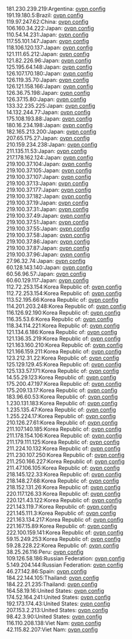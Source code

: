 181.230.239.219:Argentina: [ovpn config](vpn/181_230_239_219.ovpn)  
191.19.180.5:Brazil: [ovpn config](vpn/191_19_180_5.ovpn)  
119.97.247.62:China: [ovpn config](vpn/119_97_247_62.ovpn)  
106.160.34.222:Japan: [ovpn config](vpn/106_160_34_222.ovpn)  
110.54.14.231:Japan: [ovpn config](vpn/110_54_14_231.ovpn)  
117.55.101.147:Japan: [ovpn config](vpn/117_55_101_147.ovpn)  
118.106.120.137:Japan: [ovpn config](vpn/118_106_120_137.ovpn)  
121.111.65.212:Japan: [ovpn config](vpn/121_111_65_212.ovpn)  
121.82.226.96:Japan: [ovpn config](vpn/121_82_226_96.ovpn)  
125.195.64.148:Japan: [ovpn config](vpn/125_195_64_148.ovpn)  
126.107.170.180:Japan: [ovpn config](vpn/126_107_170_180.ovpn)  
126.119.35.70:Japan: [ovpn config](vpn/126_119_35_70.ovpn)  
126.121.158.166:Japan: [ovpn config](vpn/126_121_158_166.ovpn)  
126.36.75.198:Japan: [ovpn config](vpn/126_36_75_198.ovpn)  
126.37.15.80:Japan: [ovpn config](vpn/126_37_15_80.ovpn)  
133.32.235.225:Japan: [ovpn config](vpn/133_32_235_225.ovpn)  
14.132.244.77:Japan: [ovpn config](vpn/14_132_244_77.ovpn)  
175.108.193.88:Japan: [ovpn config](vpn/175_108_193_88.ovpn)  
180.16.234.198:Japan: [ovpn config](vpn/180_16_234_198.ovpn)  
182.165.213.200:Japan: [ovpn config](vpn/182_165_213_200.ovpn)  
207.65.175.27:Japan: [ovpn config](vpn/207_65_175_27.ovpn)  
210.159.234.238:Japan: [ovpn config](vpn/210_159_234_238.ovpn)  
211.135.11.53:Japan: [ovpn config](vpn/211_135_11_53.ovpn)  
217.178.162.124:Japan: [ovpn config](vpn/217_178_162_124.ovpn)  
219.100.37.104:Japan: [ovpn config](vpn/219_100_37_104.ovpn)  
219.100.37.105:Japan: [ovpn config](vpn/219_100_37_105.ovpn)  
219.100.37.107:Japan: [ovpn config](vpn/219_100_37_107.ovpn)  
219.100.37.13:Japan: [ovpn config](vpn/219_100_37_13.ovpn)  
219.100.37.177:Japan: [ovpn config](vpn/219_100_37_177.ovpn)  
219.100.37.182:Japan: [ovpn config](vpn/219_100_37_182.ovpn)  
219.100.37.19:Japan: [ovpn config](vpn/219_100_37_19.ovpn)  
219.100.37.31:Japan: [ovpn config](vpn/219_100_37_31.ovpn)  
219.100.37.49:Japan: [ovpn config](vpn/219_100_37_49.ovpn)  
219.100.37.51:Japan: [ovpn config](vpn/219_100_37_51.ovpn)  
219.100.37.55:Japan: [ovpn config](vpn/219_100_37_55.ovpn)  
219.100.37.58:Japan: [ovpn config](vpn/219_100_37_58.ovpn)  
219.100.37.86:Japan: [ovpn config](vpn/219_100_37_86.ovpn)  
219.100.37.87:Japan: [ovpn config](vpn/219_100_37_87.ovpn)  
219.100.37.96:Japan: [ovpn config](vpn/219_100_37_96.ovpn)  
27.96.32.74:Japan: [ovpn config](vpn/27_96_32_74.ovpn)  
60.128.143.140:Japan: [ovpn config](vpn/60_128_143_140.ovpn)  
60.56.96.57:Japan: [ovpn config](vpn/60_56_96_57.ovpn)  
60.60.129.117:Japan: [ovpn config](vpn/60_60_129_117.ovpn)  
112.72.253.154:Korea Republic of: [ovpn config](vpn/112_72_253_154.ovpn)  
112.72.253.154:Korea Republic of: [ovpn config](vpn/112_72_253_154.ovpn)  
113.52.195.66:Korea Republic of: [ovpn config](vpn/113_52_195_66.ovpn)  
114.201.203.248:Korea Republic of: [ovpn config](vpn/114_201_203_248.ovpn)  
116.126.92.190:Korea Republic of: [ovpn config](vpn/116_126_92_190.ovpn)  
116.35.53.6:Korea Republic of: [ovpn config](vpn/116_35_53_6.ovpn)  
118.34.114.221:Korea Republic of: [ovpn config](vpn/118_34_114_221.ovpn)  
121.134.6.186:Korea Republic of: [ovpn config](vpn/121_134_6_186.ovpn)  
121.136.35.219:Korea Republic of: [ovpn config](vpn/121_136_35_219.ovpn)  
121.163.160.210:Korea Republic of: [ovpn config](vpn/121_163_160_210.ovpn)  
121.166.159.211:Korea Republic of: [ovpn config](vpn/121_166_159_211.ovpn)  
123.212.31.22:Korea Republic of: [ovpn config](vpn/123_212_31_22.ovpn)  
125.129.129.45:Korea Republic of: [ovpn config](vpn/125_129_129_45.ovpn)  
125.133.57.171:Korea Republic of: [ovpn config](vpn/125_133_57_171.ovpn)  
14.55.29.123:Korea Republic of: [ovpn config](vpn/14_55_29_123.ovpn)  
175.200.47.197:Korea Republic of: [ovpn config](vpn/175_200_47_197.ovpn)  
175.209.13.17:Korea Republic of: [ovpn config](vpn/175_209_13_17.ovpn)  
183.96.60.53:Korea Republic of: [ovpn config](vpn/183_96_60_53.ovpn)  
1.230.131.183:Korea Republic of: [ovpn config](vpn/1_230_131_183.ovpn)  
1.235.135.47:Korea Republic of: [ovpn config](vpn/1_235_135_47.ovpn)  
1.255.224.17:Korea Republic of: [ovpn config](vpn/1_255_224_17.ovpn)  
210.126.27.61:Korea Republic of: [ovpn config](vpn/210_126_27_61.ovpn)  
211.107.140.185:Korea Republic of: [ovpn config](vpn/211_107_140_185.ovpn)  
211.178.154.106:Korea Republic of: [ovpn config](vpn/211_178_154_106.ovpn)  
211.179.111.125:Korea Republic of: [ovpn config](vpn/211_179_111_125.ovpn)  
211.224.10.132:Korea Republic of: [ovpn config](vpn/211_224_10_132.ovpn)  
211.230.107.250:Korea Republic of: [ovpn config](vpn/211_230_107_250.ovpn)  
211.250.166.227:Korea Republic of: [ovpn config](vpn/211_250_166_227.ovpn)  
211.47.106.105:Korea Republic of: [ovpn config](vpn/211_47_106_105.ovpn)  
218.145.122.33:Korea Republic of: [ovpn config](vpn/218_145_122_33.ovpn)  
218.148.27.68:Korea Republic of: [ovpn config](vpn/218_148_27_68.ovpn)  
218.152.131.26:Korea Republic of: [ovpn config](vpn/218_152_131_26.ovpn)  
220.117.126.33:Korea Republic of: [ovpn config](vpn/220_117_126_33.ovpn)  
220.121.43.122:Korea Republic of: [ovpn config](vpn/220_121_43_122.ovpn)  
221.143.119.7:Korea Republic of: [ovpn config](vpn/221_143_119_7.ovpn)  
221.145.111.3:Korea Republic of: [ovpn config](vpn/221_145_111_3.ovpn)  
221.163.134.217:Korea Republic of: [ovpn config](vpn/221_163_134_217.ovpn)  
221.167.15.89:Korea Republic of: [ovpn config](vpn/221_167_15_89.ovpn)  
222.100.159.141:Korea Republic of: [ovpn config](vpn/222_100_159_141.ovpn)  
59.15.249.253:Korea Republic of: [ovpn config](vpn/59_15_249_253.ovpn)  
59.28.228.22:Korea Republic of: [ovpn config](vpn/59_28_228_22.ovpn)  
38.25.26.116:Peru: [ovpn config](vpn/38_25_26_116.ovpn)  
109.126.58.186:Russian Federation: [ovpn config](vpn/109_126_58_186.ovpn)  
5.149.204.144:Russian Federation: [ovpn config](vpn/5_149_204_144.ovpn)  
46.27.142.86:Spain: [ovpn config](vpn/46_27_142_86.ovpn)  
184.22.144.105:Thailand: [ovpn config](vpn/184_22_144_105.ovpn)  
184.22.21.235:Thailand: [ovpn config](vpn/184_22_21_235.ovpn)  
164.58.19.16:United States: [ovpn config](vpn/164_58_19_16.ovpn)  
174.52.164.241:United States: [ovpn config](vpn/174_52_164_241.ovpn)  
192.173.174.43:United States: [ovpn config](vpn/192_173_174_43.ovpn)  
207.153.2.213:United States: [ovpn config](vpn/207_153_2_213.ovpn)  
98.42.3.90:United States: [ovpn config](vpn/98_42_3_90.ovpn)  
116.110.208.138:Viet Nam: [ovpn config](vpn/116_110_208_138.ovpn)  
42.115.82.207:Viet Nam: [ovpn config](vpn/42_115_82_207.ovpn)  
